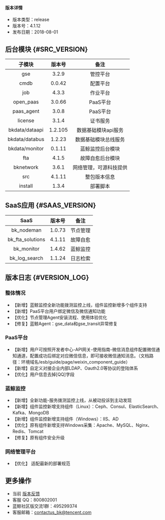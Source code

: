 
#### 版本详情

- 版本类型：release 
- 版本号：4.1.12
- 发布日期：2018-08-01


## 后台模块 {#SRC_VERSION}

|     子模块     | 版本号  |          备注          |
|:--------------:|:-------:|:----------------------:|
|      gse       |  3.2.9  |        管控平台        |
|      cmdb      | 0.0.42  |        配置平台        |
|      job       |  4.3.3  |        作业平台        |
|   open_paas    | 3.0.66 |        PaaS平台        |
|   paas_agent   |  3.0.8  |        PaaS平台        |
|    license     |  3.1.4  |        证书服务        |
| bkdata/dataapi | 1.2.105 |  数据基础模块api服务   |
| bkdata/databus | 1.2.23  |  数据基础模块总线服务  |
| bkdata/monitor | 0.1.11  |    蓝鲸监控后台模块    |
|      fta       |  4.1.5  |    故障自愈后台模块    |
|   bknetwork    |  3.6.1  | 网络管理，可源科技提供 |
|      src       | 4.1.11  |      整包版本信息      |
|    install     |    1.3.4   |        部署脚本        |

## SaaS应用 {#SAAS_VERSION}

|       SaaS       | 版本号 |   备注   |
|:----------------:|:------:|:--------:|
|    bk_nodeman    | 1.0.73 | 节点管理 |
| bk_fta_solutions | 4.1.11 | 故障自愈 |
|    bk_monitor    | 1.4.62 | 蓝鲸监控 |
|  bk_log_search   | 1.1.24 | 日志检索 |

## 版本日志 {#VERSION_LOG}

### 整体情况

- 【新增】蓝鲸监控全新功能拨测监控上线，组件监控新增多个组件支持
- 【新增】PaaS平台用户绑定微信及微信通知功能
- 【优化】节点管理Agent安装流程、使用体验优化
- 【修复】蓝鲸Agent：gse_data和gse_transit异常修复

### PaaS平台

- 【新增】用户可按照开发者中心-API网关-使用指南-微信消息组件配置微信通知通道，配置成功后绑定对应微信信息，即可接收微信通知消息。（文档路径：环境域名/esb/guide/page/weixin_component_guide）
- 【新增】自定义对接企业内部LDAP、Oauth2.0等协议的登陆体系
- 【优化】用户信息去掉[QQ]字段

### 蓝鲸监控

- 【新增】全新功能-服务拨测监控上线，从被动投诉到主动发现
- 【新增】组件监控新增支持组件（Linux）：Ceph、Consul、ElasticSearch、Kafka、MongoDB
- 【新增】组件监控新增支持组件（Windows）：IIS、AD
- 【优化】原有组件新增支持Windows采集：Apache、MySQL、Nginx、Redis、Tomcat
- 【修复】原有组件安全升级

### 网络管理平台

- 【优化】 适配最新的部署规范

## 更多操作

- 当前 [版本反馈](http://bk.tencent.com/s-mart/community)
- 客服 QQ：800802001
- 蓝鲸社区版交流1群：495299374
- 客服邮箱：contactus_bk@tencent.com
